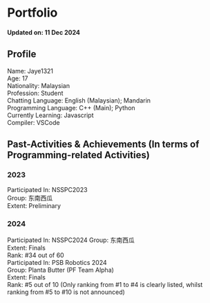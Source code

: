 # Portfolio
#### Updated on: 11 Dec 2024
## Profile

Name: Jaye1321 <br>
Age: 17 <br>
Nationality: Malaysian <br>
Profession: Student <br>
Chatting Language: English (Malaysian); Mandarin <br>
Programming Language: C++ (Main); Python <br>
Currently Learning: Javascript <br>
Compiler: VSCode <be>

## Past-Activities & Achievements (In terms of Programming-related Activities)
### 2023
Participated In: NSSPC2023 <br>
Group: 东南西瓜 <br>
Extent: Preliminary <br>

### 2024
Participated In: NSSPC2024 <be>
Group: 东南西瓜 <br>
Extent: Finals <br>
Rank: #34 out of 60 <be>
<br>
Participated In: PSB Robotics 2024 <br>
Group: Planta Butter (PF Team Alpha) <br>
Extent: Finals <br>
Rank: #5 out of 10 (Only ranking from #1 to #4 is clearly listed, whilst ranking from #5 to #10 is not announced) <br>


